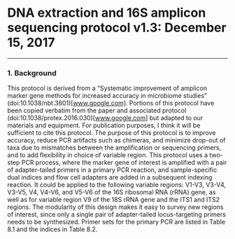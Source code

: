 # DNA extraction and 16S amplicon sequencing protocol v1.3: December 15, 2017

***

### 1. Background
This protocol is derived from a “Systematic improvement of amplicon marker gene methods for increased accuracy in microbiome studies” (doi:10.1038/nbt.3601)[www.google.com]. Portions of this protocol have been copied verbatim from the paper and associated protocol (doi:10.1038/protex.2016.030)[www.google.com] but adapted to our materials and equipment. For publication purposes, I think it will be sufficient to cite this protocol.
The purpose of this protocol is to improve accuracy, reduce PCR artifacts such as chimeras, and minimize drop-out of taxa due to mismatches between the amplification or sequencing primers, and to add flexibility in choice of variable region.
This protocol uses a two-step PCR process, where the marker gene of interest is amplified with a pair of adapter-tailed primers in a primary PCR reaction, and sample-specific dual indices and flow cell adapters are added in a subsequent indexing reaction. It could be applied to the following variable regions: V1-V3, V3-V4, V3-V5, V4, V4-V6, and V5-V6 of the 16S ribosomal RNA (rRNA) gene, as well as for variable region V9 of the 18S rRNA gene and the ITS1 and ITS2 regions. The modularity of this design makes it easy to survey new regions of interest, since only a single pair of adapter-tailed locus-targeting primers needs to be synthesized. Primer sets for the primary PCR are listed in Table 8.1 and the indices in Table 8.2.

